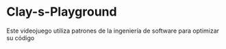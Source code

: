 # Clay-s-Playground
Este videojuego utiliza patrones de la ingeniería de software para optimizar su código
